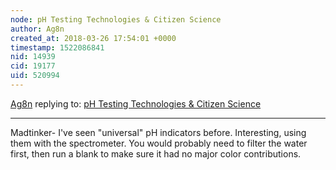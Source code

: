 ```yaml
---
node: pH Testing Technologies & Citizen Science
author: Ag8n
created_at: 2018-03-26 17:54:01 +0000
timestamp: 1522086841
nid: 14939
cid: 19177
uid: 520994
---
```




[Ag8n](../profile/Ag8n) replying to: [pH Testing Technologies & Citizen Science](../notes/gilbert/09-22-2017/ph-testing-technologies-citizen-science)

----
Madtinker- I've seen "universal" pH indicators before.  Interesting, using them with the spectrometer.  You would probably need to filter the water first, then run a blank to make sure it had no major color contributions. 